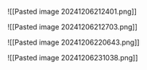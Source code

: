 ![[Pasted image 20241206212401.png]]


![[Pasted image 20241206212703.png]]



![[Pasted image 20241206220643.png]]



![[Pasted image 20241206231038.png]]


